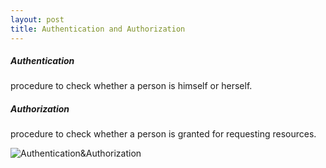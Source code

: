 ```yaml
---
layout: post
title: Authentication and Authorization
---
```


##### Authentication
procedure to check whether a person is himself or herself.

##### Authorization
procedure to check whether a person is granted for requesting resources.


![Authentication&Authorization](https://img1.daumcdn.net/thumb/R1280x0/?scode=mtistory2&fname=https%3A%2F%2Fblog.kakaocdn.net%2Fdn%2FoMnop%2FbtqEJh4jxCX%2FPhClhzrEpVOCRK7wYM5R4k%2Fimg.png)